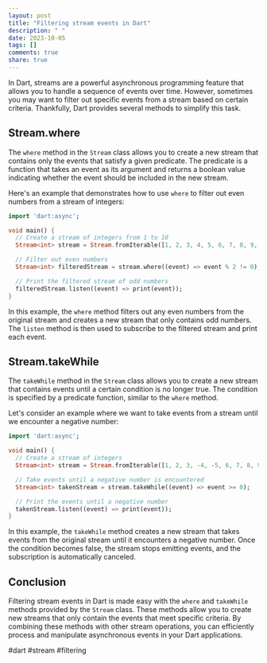 ```yaml
---
layout: post
title: "Filtering stream events in Dart"
description: " "
date: 2023-10-05
tags: []
comments: true
share: true
---
```


In Dart, streams are a powerful asynchronous programming feature that allows you to handle a sequence of events over time. However, sometimes you may want to filter out specific events from a stream based on certain criteria. Thankfully, Dart provides several methods to simplify this task.

## Stream.where

The `where` method in the `Stream` class allows you to create a new stream that contains only the events that satisfy a given predicate. The predicate is a function that takes an event as its argument and returns a boolean value indicating whether the event should be included in the new stream.

Here's an example that demonstrates how to use `where` to filter out even numbers from a stream of integers:

```dart
import 'dart:async';

void main() {
  // Create a stream of integers from 1 to 10
  Stream<int> stream = Stream.fromIterable([1, 2, 3, 4, 5, 6, 7, 8, 9, 10]);

  // Filter out even numbers
  Stream<int> filteredStream = stream.where((event) => event % 2 != 0);

  // Print the filtered stream of odd numbers
  filteredStream.listen((event) => print(event));
}
```

In this example, the `where` method filters out any even numbers from the original stream and creates a new stream that only contains odd numbers. The `listen` method is then used to subscribe to the filtered stream and print each event.

## Stream.takeWhile

The `takeWhile` method in the `Stream` class allows you to create a new stream that contains events until a certain condition is no longer true. The condition is specified by a predicate function, similar to the `where` method.

Let's consider an example where we want to take events from a stream until we encounter a negative number:

```dart
import 'dart:async';

void main() {
  // Create a stream of integers
  Stream<int> stream = Stream.fromIterable([1, 2, 3, -4, -5, 6, 7, 8, 9, 10]);

  // Take events until a negative number is encountered
  Stream<int> takenStream = stream.takeWhile((event) => event >= 0);

  // Print the events until a negative number
  takenStream.listen((event) => print(event));
}
```

In this example, the `takeWhile` method creates a new stream that takes events from the original stream until it encounters a negative number. Once the condition becomes false, the stream stops emitting events, and the subscription is automatically canceled.

## Conclusion

Filtering stream events in Dart is made easy with the `where` and `takeWhile` methods provided by the `Stream` class. These methods allow you to create new streams that only contain the events that meet specific criteria. By combining these methods with other stream operations, you can efficiently process and manipulate asynchronous events in your Dart applications.

#dart #stream #filtering